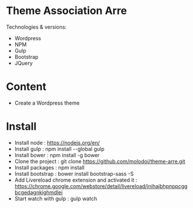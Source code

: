 Theme Association Arre
========================

Technologies & versions:
- Wordpress
- NPM
- Gulp
- Bootstrap 
- JQuery

Content
========================
- Create a Wordpress theme 

Install
========================
- Install node : https://nodejs.org/en/
- Install gulp : npm install --global gulp
- Install bower : npm install -g bower
- Clone the project : git clone https://github.com/molodoi/theme-arre.git
- Install packages : npm install
- Install bootstrap : bower install bootstrap-sass -S
- Add Livereload chrome extension and activated it : https://chrome.google.com/webstore/detail/livereload/jnihajbhpnppcggbcgedagnkighmdlei
- Start watch with gulp : gulp watch